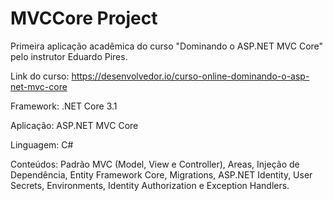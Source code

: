 # MVCCore Project
Primeira aplicação acadêmica do curso "Dominando o ASP.NET MVC Core" pelo instrutor Eduardo Pires.

Link do curso: https://desenvolvedor.io/curso-online-dominando-o-asp-net-mvc-core

Framework: .NET Core 3.1

Aplicação: ASP.NET MVC Core

Linguagem: C#

Conteúdos: Padrão MVC (Model, View e Controller), Areas, Injeção de Dependência, Entity Framework Core, Migrations, ASP.NET Identity, User Secrets, Environments, Identity Authorization e Exception Handlers.
